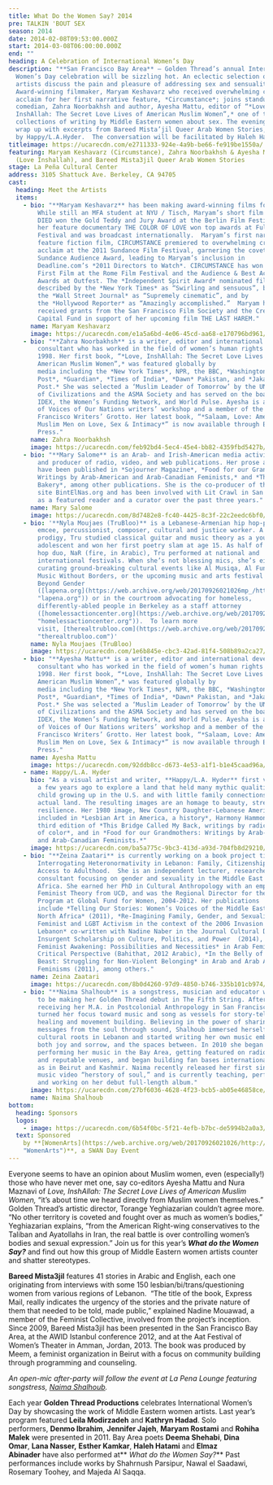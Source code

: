 ```yaml
---
title: What Do the Women Say? 2014
pre: TALKIN 'BOUT SEX
season: 2014
date: 2014-02-08T09:53:00.000Z
start: 2014-03-08T06:00:00.000Z
end: ""
heading: A Celebration of International Women’s Day
description: "**San Francisco Bay Area** – Golden Thread’s annual International
  Women’s Day celebration will be sizzling hot. An eclectic selection of female
  artists discuss the pain and pleasure of addressing sex and sensuality:
  Award-winning filmmaker, Maryam Keshavarz who received overwhelming critical
  acclaim for her first narrative feature, *Circumstance*; joins standup
  comedian, Zahra Noorbakhsh and author, Ayesha Mattu, editor of “*Love,
  InshAllah: The Secret Love Lives of American Muslim Women”,* one of the first
  collections of writing by Middle Eastern women about sex. The evening will
  wrap up with excerpts from Bareed Mista’jil Queer Arab Women Stories, selected
  by Happy/L.A.Hyder.  The conversation will be facilitated by Haleh Hatami."
titleimage: https://ucarecdn.com/e2711333-924e-4a9b-be66-fe919be1550a/
featuring: Maryam Keshavarz (Circumstance), Zahra Noorbakhsh & Ayesha Mattu
  (Love Inshallah), and Bareed Mista3jil Queer Arab Women Stories
stage: La Peña Cultural Center
address: 3105 Shattuck Ave. Berkeley, CA 94705
cast:
  heading: Meet the Artists
  items:
    - bio: "**Maryam Keshavarz** has been making award-winning films for 11 years.
        While still an MFA student at NYU / Tisch, Maryam’s short film THE DAY I
        DIED won the Gold Teddy and Jury Award at the Berlin Film Festival and
        her feature documentary THE COLOR OF LOVE won top awards at Full Frame
        Festival and was broadcast internationally.  Maryam’s first narrative
        feature fiction film, CIRCUMSTANCE premiered to overwhelming critical
        acclaim at the 2011 Sundance Film Festival, garnering the coveted
        Sundance Audience Award, leading to Maryam’s inclusion in
        Deadline.com’s *2011 Directors to Watch*. CIRCUMSTANCE has won Best
        First Film at the Rome Film Festival and the Audience & Best Actress
        Awards at Outfest. The *Independent Spirit Award* nominated film was
        described by the *New York Times* as “Swirling and sensuous”, by
        the *Wall Street Journal* as “Supremely cinematic”, and by
        the *Hollywood Reporter* as “Amazingly accomplished.”  Maryam has
        received grants from the San Francisco Film Society and the Creative
        Capital Fund in support of her upcoming film THE LAST HAREM."
      name: Maryam Keshavarz
      image: https://ucarecdn.com/e1a5a6bd-4e06-45cd-aa68-e170796bd961/
    - bio: "**Zahra Noorbakhsh** is a writer, editor and international development
        consultant who has worked in the field of women’s human rights since
        1998. Her first book, “*Love, InshAllah: The Secret Love Lives of
        American Muslim Women”,* was featured globally by
        media including the *New York Times*, NPR, the BBC, *Washington
        Post*, *Guardian*, *Times of India*, *Dawn* Pakistan, and *Jakarta
        Post.* She was selected a ‘Muslim Leader of Tomorrow’ by the UN Alliance
        of Civilizations and the ASMA Society and has served on the boards of
        IDEX, the Women’s Funding Network, and World Pulse. Ayesha is an alumna
        of Voices of Our Nations writers’ workshop and a member of the San
        Francisco Writers’ Grotto. Her latest book, “*Salaam, Love: American
        Muslim Men on Love, Sex & Intimacy*” is now available through Beacon
        Press."
      name: Zahra Noorbakhsh
      image: https://ucarecdn.com/feb92bd4-5ec4-45e4-bb82-4359fbd5427b/
    - bio: "**Mary Salome** is an Arab- and Irish-American media activist, writer,
        and producer of radio, video, and web publications. Her prose and poetry
        have been published in *Sojourner Magazine*, *Food for our Grandmothers:
        Writings by Arab-American and Arab-Canadian Feminists,* and *The
        Bakery*, among other publications. She is the co-producer of the web
        site BintElNas.org and has been involved with Lit Crawl in San Francisco
        as a featured reader and a curator over the past three years."
      name: Mary Salome
      image: https://ucarecdn.com/8d7482e8-fc40-4425-8c3f-22c2eedc6bf0/
    - bio: '**Nyla Moujaes (TruBloo)** is a Lebanese-Armenian hip hop-poetry fusion
        emcee, percussionist, composer, cultural and justice worker. A music
        prodigy, Tru studied classical guitar and music theory as a young
        adolescent and won her first poetry slam at age 15. As half of the hip
        hop duo, NaR (fire, in Arabic), Tru performed at national and
        international festivals. When she’s not blessing mics, she’s either
        curating ground-breaking cultural events like Al Musiqa, Al Funoon,
        Music Without Borders, or the upcoming music and arts festival Hip Hop
        Beyond Gender
        ([lapena.org](https://web.archive.org/web/20170926021026mp_/http://www.lapena.org/
        "lapena.org")) or in the courtroom advocating for homeless,
        differently-abled people in Berkeley as a staff attorney
        ([homelessactioncenter.org](https://web.archive.org/web/20170926021026mp_/http://www.homelessactioncenter.org/
        "homelessactioncenter.org")).  To learn more
        visit, [therealtrubloo.com](https://web.archive.org/web/20170926021026mp_/http://www.therealtrubloo.com/
        "therealtrubloo.com")'
      name: Nyla Moujaes (TruBloo)
      image: https://ucarecdn.com/1e6b845e-cbc3-42ad-81f4-508b89a2ca27/
    - bio: "**Ayesha Mattu** is a writer, editor and international development
        consultant who has worked in the field of women’s human rights since
        1998. Her first book, “*Love, InshAllah: The Secret Love Lives of
        American Muslim Women”,* was featured globally by
        media including the *New York Times*, NPR, the BBC, *Washington
        Post*, *Guardian*, *Times of India*, *Dawn* Pakistan, and *Jakarta
        Post.* She was selected a ‘Muslim Leader of Tomorrow’ by the UN Alliance
        of Civilizations and the ASMA Society and has served on the boards of
        IDEX, the Women’s Funding Network, and World Pulse. Ayesha is an alumna
        of Voices of Our Nations writers’ workshop and a member of the San
        Francisco Writers’ Grotto. Her latest book, “*Salaam, Love: American
        Muslim Men on Love, Sex & Intimacy*” is now available through Beacon
        Press."
      name: Ayesha Mattu
      image: https://ucarecdn.com/92ddb8cc-d673-4e53-a1f1-b1e45caad96a/
    - name: Happy/L.A. Hyder
      bio: "As a visual artist and writer, **Happy/L.A. Hyder** first visited Lebanon
        a few years ago to explore a land that held many mythic qualities for a
        child growing up in the U.S. and with little family connections to the
        actual land. The resulting images are an homage to beauty, strength, &
        resilience. Her 1980 image, New Country Daughter-Lebanese American, is
        included in *Lesbian Art in America, a history*, Harmony Hammond, in the
        third edition of *This Bridge Called My Back, writings by radical women
        of color*, and in *Food for our Grandmothers: Writings by Arab-American
        and Arab-Canadian Feminists.*"
      image: https://ucarecdn.com/ba5a775c-9bc3-413d-a93d-704fb8d29210/
    - bio: "**Zeina Zaatari** is currently working on a book project titled:
        Interrogating Heteronormativity in Lebanon: Family, Citizenship, and
        Access to Adulthood.  She is an independent lecturer, researcher,
        consultant focusing on gender and sexuality in the Middle East and North
        Africa. She earned her PhD in Cultural Anthropology with an emphasis in
        Feminist Theory from UCD, and was the Regional Director for the MENA
        Program at Global Fund for Women, 2004-2012. Her publications
        include *Telling Our Stories: Women’s Voices of the Middle East and
        North Africa* (2011), *Re-Imagining Family, Gender, and Sexuality:
        Feminist and LGBT Activism in the context of the 2006 Invasion of
        Lebanon* co-written with Nadine Naber in the Journal Cultural Dynamics:
        Insurgent Scholarship on Culture, Politics, and Power  (2014), *Arab
        Feminist Awakening: Possibilities and Necessities* in Arab Feminisms: A
        Critical Perspective (Bahithat, 2012 Arabic), *In the Belly of the
        Beast: Struggling for Non-Violent Belonging* in Arab and Arab American
        Feminisms (2011), among others."
      name: Zeina Zaatari
      image: https://ucarecdn.com/8b0d4260-97d9-4850-b746-335b101cb974/
    - bio: "**Naima Shalhoub** is a songstress, musician and educator who is thrilled
        to be making her Golden Thread debut in The Fifth String. After
        receiving her M.A. in Postcolonial Anthropology in San Francisco, Naima
        turned her focus toward music and song as vessels for story-telling,
        healing and movement building. Believing in the power of sharing
        messages from the soul through sound, Shalhoub immersed herself in her
        cultural roots in Lebanon and started writing her own music embracing
        both joy and sorrow, and the spaces between. In 2010 she began
        performing her music in the Bay Area, getting featured on radio stations
        and reputable venues, and began building fan bases internationally such
        as in Beirut and Kashmir. Naima recently released her first single and
        music video “herstory of soul,” and is currently teaching, performing,
        and working on her debut full-length album."
      image: https://ucarecdn.com/27bf6036-4628-4f23-bcb5-ab05e46858ce/
      name: Naima Shalhoub
bottom:
  heading: Sponsors
  logos:
    - image: https://ucarecdn.com/6b54f0bc-5f21-4efb-b7bc-de5994b2a0a3/
  text: Sponsored
    by **[WomenArts](https://web.archive.org/web/20170926021026/http://www.womenarts.org/
    "WomenArts")**, a SWAN Day Event
---
```

Everyone seems to have an opinion about Muslim women, even (especially!) those who have never met one, say co-editors Ayesha Mattu and Nura Maznavi of *Love, InshAllah: The Secret Love Lives of American Muslim Women,* “it’s about time we heard directly from Muslim women themselves.” Golden Thread’s artistic director, Torange Yeghiazarian couldn’t agree more. “No other territory is coveted and fought over as much as women’s bodies,” Yeghiazarian explains, “from the American Right-wing conservatives to the Taliban and Ayatollahs in Iran, the real battle is over controlling women’s bodies and sexual expression.” Join us for this year’s ***What do the Women Say?*** and find out how this group of Middle Eastern women artists counter and shatter stereotypes.

**Bareed Mista3jil** features 41 stories in Arabic and English, each one originating from interviews with some 150 lesbian/bi/trans/questioning women from various regions of Lebanon.  “The title of the book, Express Mail, really indicates the urgency of the stories and the private nature of them that needed to be told, made public,” explained Nadine Mouawad, a member of the Feminist Collective, involved from the project’s inception. Since 2009, Bareed Mista3jil has been presented in the San Francisco Bay Area, at the AWID Istanbul conference 2012, and at the Aat Festival of Women’s Theater in Amman, Jordan, 2013. The book was produced by Meem, a feminist organization in Beirut with a focus on community building through programming and counseling.



*An open-mic after-party will follow the event at La Pena Lounge featuring songstress, [Naima Shalhoub](https://web.archive.org/web/20170926021026/http://www.naimashalhoub.com/).*

Each year **Golden Thread Productions** celebrates International Women’s Day by showcasing the work of Middle Eastern women artists. Last year’s program featured **Leila Modirzadeh** and **Kathryn Hadad**. Solo performers, **Denmo Ibrahim**, **Jennifer Jajeh**, **Maryam Rostami** and **Rohiha Malek** were presented in 2011. Bay Area poets **Deema Shehabi**, **Dina Omar**, **Lana Nasser,** **Esther Kamkar**, **Haleh Hatami** and **Elmaz Abinader** have also performed at** *What do the Women Say?*** Past performances include works by Shahrnush Parsipur, Nawal el Saadawi, Rosemary Toohey, and Majeda Al Saqqa.